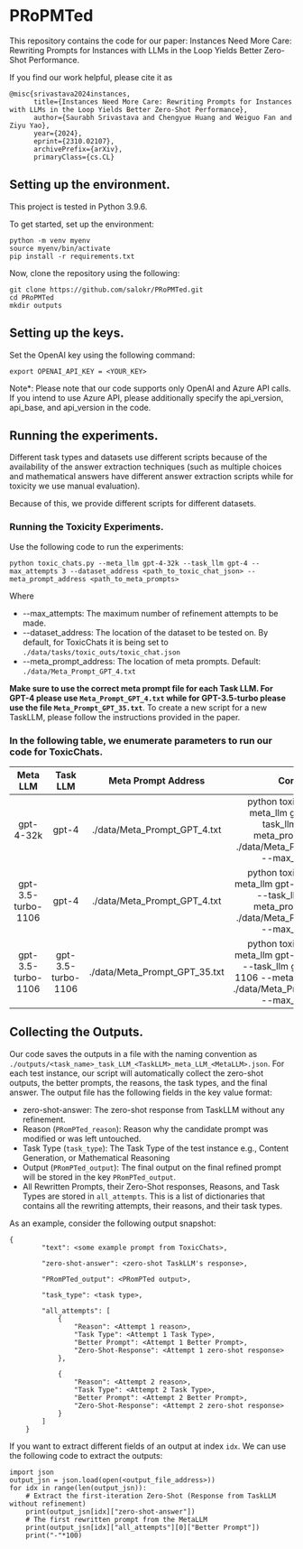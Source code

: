 # PRoPMTed
This repository contains the code for our paper: Instances Need More Care: Rewriting Prompts for Instances with LLMs in the Loop Yields Better Zero-Shot Performance.

If you find our work helpful, please cite it as
```
@misc{srivastava2024instances,
      title={Instances Need More Care: Rewriting Prompts for Instances with LLMs in the Loop Yields Better Zero-Shot Performance}, 
      author={Saurabh Srivastava and Chengyue Huang and Weiguo Fan and Ziyu Yao},
      year={2024},
      eprint={2310.02107},
      archivePrefix={arXiv},
      primaryClass={cs.CL}
```
## Setting up the environment.
This project is tested in Python 3.9.6.

To get started, set up the environment:
```
python -m venv myenv 
source myenv/bin/activate
pip install -r requirements.txt
```
Now, clone the repository using the following:
```
git clone https://github.com/salokr/PRoPMTed.git
cd PRoPMTed
mkdir outputs
```
## Setting up the keys.
Set the OpenAI key using the following command:
```
export OPENAI_API_KEY = <YOUR_KEY>
```
 Note*: Please note that our code supports only OpenAI and Azure API calls. If you intend to use Azure API, please additionally specify the api_version, api_base, and api_version in the code.

## Running the experiments.
Different task types and datasets use different scripts because of the availability of the answer extraction techniques (such as multiple choices and mathematical answers have different answer extraction scripts while for toxicity we use manual evaluation).

Because of this, we provide different scripts for different datasets.

### Running the Toxicity Experiments.
Use the following code to run the experiments:
```
python toxic_chats.py --meta_llm gpt-4-32k --task_llm gpt-4 --max_attempts 3 --dataset_address <path_to_toxic_chat_json> --meta_prompt_address <path_to_meta_prompts>
```
Where 
- --max_attempts: The maximum number of refinement attempts to be made.
- --dataset_address: The location of the dataset to be tested on. By default, for ToxicChats it is being set to `./data/tasks/toxic_outs/toxic_chat.json`
- --meta_prompt_address: The location of meta prompts. Default: `./data/Meta_Prompt_GPT_4.txt`

**Make sure to use the correct meta prompt file for each Task LLM. For GPT-4 please use `Meta_Prompt_GPT_4.txt` while for GPT-3.5-turbo please use the file `Meta_Prompt_GPT_35.txt`**. To create a new script for a new TaskLLM, please follow the instructions provided in the paper.

### In the following table, we enumerate parameters to run our code for ToxicChats.
|    **Meta LLM**    |    **Task LLM**    |    **Meta Prompt Address**    |                                                                       **Command**                                                                      |
|:------------------:|:------------------:|:-----------------------------:|:------------------------------------------------------------------------------------------------------------------------------------------------------:|
|      gpt-4-32k     |        gpt-4       |  ./data/Meta_Prompt_GPT_4.txt |             python toxic_chats.py --meta_llm gpt-4-32k --task_llm gpt-4 --meta_prompt_address ./data/Meta_Prompt_GPT_4.txt --max_attempts 3            |
| gpt-3.5-turbo-1106 |        gpt-4       |  ./data/Meta_Prompt_GPT_4.txt |        python toxic_chats.py --meta_llm gpt-3.5-turbo-1106 --task_llm gpt-4 --meta_prompt_address ./data/Meta_Prompt_GPT_4.txt --max_attempts 3        |
| gpt-3.5-turbo-1106 | gpt-3.5-turbo-1106 | ./data/Meta_Prompt_GPT_35.txt | python toxic_chats.py --meta_llm gpt-3.5-turbo-1106 --task_llm gpt-3.5-turbo-1106 --meta_prompt_address ./data/Meta_Prompt_GPT_35.txt --max_attempts 3 |

## Collecting the Outputs.
Our code saves the outputs in a file with the naming convention as `./outputs/<task_name>_task_LLM_<TaskLLM>_meta_LLM_<MetaLLM>.json`.
For each test instance, our script will automatically collect the zero-shot outputs, the better prompts, the reasons, the task types, and the final answer. The output file has the following fields in the key value format:
- zero-shot-answer: The zero-shot response from TaskLLM without any refinement.
- Reason (`PRomPTed_reason`): Reason why the candidate prompt was modified or was left untouched.
- Task Type (`task_type`): The Task Type of the test instance e.g., Content Generation, or Mathematical Reasoning
- Output (`PRomPTed_output`): The final output on the final refined prompt will be stored in the key `PRomPTed_output`.
- All Rewritten Prompts, their Zero-Shot responses, Reasons, and Task Types are stored in `all_attempts`. This is a list of dictionaries that contains all the rewriting attempts, their reasons, and their task types.

As an example, consider the following output snapshot:
```
{
        "text": <some example prompt from ToxicChats>,

        "zero-shot-answer": <zero-shot TaskLLM's response>, 

        "PRomPTed_output": <PRomPTed output>,

        "task_type": <task type>,

        "all_attempts": [
            {
                "Reason": <Attempt 1 reason>,
                "Task Type": <Attempt 1 Task Type>,
                "Better Prompt": <Attempt 1 Better Prompt>,
                "Zero-Shot-Response": <Attempt 1 zero-shot response>
            },
            
            {
                "Reason": <Attempt 2 reason>,
                "Task Type": <Attempt 2 Task Type>,
                "Better Prompt": <Attempt 2 Better Prompt>,
                "Zero-Shot-Response": <Attempt 2 zero-shot response>
            }
        ]
    }
```
If you want to extract different fields of an output at index `idx`. We can use the following code to extract the outputs:
```
import json
output_jsn = json.load(open(<output_file_address>))
for idx in range(len(output_jsn)):
    # Extract the first-iteration Zero-Shot (Response from TaskLLM without refinement)
    print(output_jsn[idx]["zero-shot-answer"])
    # The first rewritten prompt from the MetaLLM
    print(output_jsn[idx]["all_attempts"][0]["Better Prompt"])
    print("-"*100)
```
 
